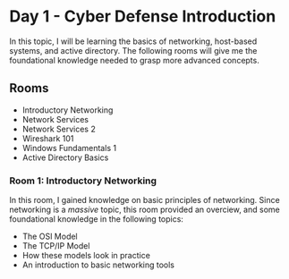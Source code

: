 # Day 1 - Cyber Defense Introduction

In this topic, I will be learning the basics of networking, host-based systems, and active directory. The following rooms will give me the foundational knowledge needed to grasp more advanced concepts.

## Rooms
- Introductory Networking
- Network Services
- Network Services 2
- Wireshark 101
- Windows Fundamentals 1
- Active Directory Basics

### Room 1: Introductory Networking
In this room, I gained knowledge on basic principles of networking. Since networking is a _massive_ topic, this room provided an overciew, and some foundational knowledge in the following topics:
- The OSI Model
- The TCP/IP Model
- How these models look in practice
- An introduction to basic networking tools
